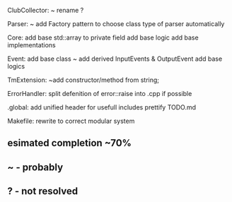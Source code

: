 ClubCollector:
~ rename ?

Parser:
~ add Factory pattern to choose class type of parser automatically

Core:
add base std::array<Event> to private field
add base logic
add base implementations

Event:
add base class
~ add derived InputEvents & OutputEvent
add base logics

TmExtension:
~add constructor/method from string;

ErrorHandler:
split defenition of error::raise into .cpp if possible

.global:
add unified header for usefull includes
prettify TODO.md

Makefile:
rewrite to correct modular system

## esimated completion ~70%
## ~ - probably
## ? - not resolved